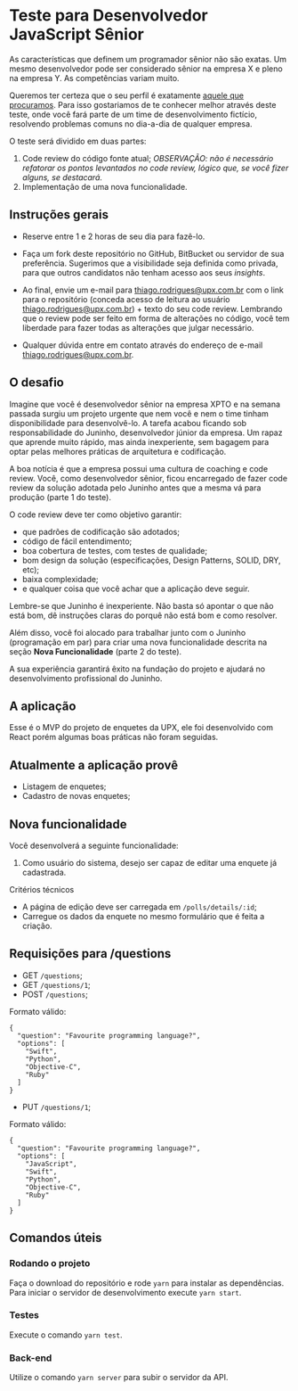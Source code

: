 # Teste para Desenvolvedor JavaScript Sênior

As características que definem um programador sênior não são exatas. Um mesmo desenvolvedor pode ser considerado sênior na empresa X e pleno na empresa Y. As competências variam muito.

Queremos ter certeza que o seu perfil é exatamente [aquele que procuramos](https://gist.github.com/xthiago/bbbd615aee535190ff5adbe5bfedb871). Para isso gostariamos de te conhecer melhor através deste teste, onde você fará parte de um time de desenvolvimento fictício, resolvendo problemas comuns no dia-a-dia de qualquer empresa.

O teste será dividido em duas partes:


1. Code review do código fonte atual; *OBSERVAÇÃO: não é necessário refatorar os pontos levantados no code review, lógico que, se você fizer alguns, se destacará.*
1. Implementação de uma nova funcionalidade.

## Instruções gerais

- Reserve entre 1 e 2 horas de seu dia para fazê-lo.

- Faça um fork deste repositório no GitHub, BitBucket ou servidor de sua preferência. Sugerimos que a visibilidade seja definida como privada, para que outros candidatos não tenham acesso aos seus *insights*.

- Ao final, envie um e-mail para thiago.rodrigues@upx.com.br com o link para o repositório (conceda acesso de leitura ao usuário thiago.rodrigues@upx.com.br) + texto do seu code review. Lembrando que o review pode ser feito em forma de alterações no código, você tem liberdade para fazer todas as alterações que julgar necessário.

- Qualquer dúvida entre em contato através do endereço de e-mail thiago.rodrigues@upx.com.br.


## O desafio

Imagine que você é desenvolvedor sênior na empresa XPTO e na semana passada surgiu um projeto urgente que nem você e nem o time tinham disponibilidade para desenvolvê-lo. A tarefa acabou ficando sob responsabilidade do Juninho, desenvolvedor júnior da empresa. Um rapaz que aprende muito rápido, mas ainda inexperiente, sem bagagem para optar pelas melhores práticas de arquitetura e codificação.

A boa notícia é que a empresa possui uma cultura de coaching e code review. Você, como desenvolvedor sênior, ficou encarregado de fazer code review da solução adotada pelo Juninho antes que a mesma vá para produção (parte 1 do teste).

O code review deve ter como objetivo garantir:

   - que padrões de codificação são adotados;
   - código de fácil entendimento;
   - boa cobertura de testes, com testes de qualidade;
   - bom design da solução (especificações, Design Patterns, SOLID, DRY, etc);
   - baixa complexidade;
   - e qualquer coisa que você achar que a aplicação deve seguir.

Lembre-se que Juninho é inexperiente. Não basta só apontar o que não está bom, dê instruções claras do porquê não está bom e como resolver.

Além disso, você foi alocado para trabalhar junto com o Juninho (programação em par) para criar uma nova funcionalidade descrita na seção **Nova Funcionalidade** (parte 2 do teste).

A sua experiência garantirá êxito na fundação do projeto e ajudará no desenvolvimento profissional do Juninho.

## A aplicação

Esse é o MVP do projeto de enquetes da UPX, ele foi desenvolvido com React porém algumas boas práticas não foram seguidas.

## Atualmente a aplicação provê

- Listagem de enquetes;
- Cadastro de novas enquetes;

## Nova funcionalidade

Você desenvolverá a seguinte funcionalidade:

1. Como usuário do sistema, desejo ser capaz de editar uma enquete já cadastrada.

Critérios técnicos

- A página de edição deve ser carregada em `/polls/details/:id`;
- Carregue os dados da enquete no mesmo formulário que é feita a criação.

## Requisições para /questions

- GET `/questions`;
- GET `/questions/1`;
- POST `/questions`;

Formato válido:

```
{
  "question": "Favourite programming language?",
  "options": [
    "Swift",
    "Python",
    "Objective-C",
    "Ruby"
  ]
}
```

- PUT `/questions/1`;

Formato válido:

```
{
  "question": "Favourite programming language?",
  "options": [
    "JavaScript",
    "Swift",
    "Python",
    "Objective-C",
    "Ruby"
  ]
}
```

## Comandos úteis

### Rodando o projeto
Faça o download do repositório e rode `yarn` para instalar as dependências.
Para iniciar o servidor de desenvolvimento execute `yarn start`.

### Testes
Execute o comando `yarn test`.

### Back-end
Utilize o comando `yarn server` para subir o servidor da API.
